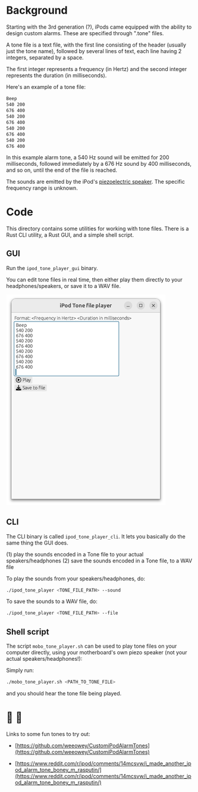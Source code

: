 # Background

Starting with the 3rd generation (?), iPods came equipped with the ability to design custom alarms. These are specified through ".tone" files.

A tone file is a text file, with the first line consisting of the header (usually just the tone name), followed by several lines of text, each line having 2 integers, separated by a space.

The first integer represents a frequency (in Hertz) and the second integer represents the duration (in milliseconds).

Here's an example of a tone file:

```
Beep
540 200
676 400
540 200
676 400
540 200
676 400
540 200
676 400
```

In this example alarm tone, a 540 Hz sound will be emitted for 200 milliseconds, followed immediately by a 676 Hz sound by 400 milliseconds, and so on, until the end of the file is reached.

The sounds are emitted by the iPod's [piezoelectric speaker](https://en.wikipedia.org/wiki/Piezoelectric_speaker). The specific frequency range is unknown.

# Code

This directory contains some utilities for working with tone files. There is a Rust CLI utility, a Rust GUI, and a simple shell script.

## GUI

Run the `ipod_tone_player_gui` binary.

You can edit tone files in real time, then either play them directly to your headphones/speakers, or save it to a WAV file.

![GUI screenshot](./docs/gui_screenshot.png)


## CLI

The CLI binary is called `ipod_tone_player_cli`. It lets you basically do the same thing the GUI does.

(1) play the sounds encoded in a Tone file to your actual speakers/headphones
(2) save the sounds encoded in a Tone file, to a WAV file

To play the sounds from your speakers/headphones, do:

```bash
./ipod_tone_player <TONE_FILE_PATH> --sound
```

To save the sounds to a WAV file, do:

```bash
./ipod_tone_player <TONE_FILE_PATH> --file
```

## Shell script

The script `mobo_tone_player.sh` can be used to play tone files on your computer directly, using your motherboard's own piezo speaker (not your actual speakers/headphones!):

Simply run:

```bash
./mobo_tone_player.sh <PATH_TO_TONE_FILE>
```

and you should hear the tone file being played.


# :musical_score: :musical_score:

Links to some fun tones to try out:

* [https://github.com/weeowey/CustomiPodAlarmTones](https://github.com/weeowey/CustomiPodAlarmTones)

* [https://www.reddit.com/r/ipod/comments/14mcsvw/i_made_another_ipod_alarm_tone_boney_m_rasputin/](https://www.reddit.com/r/ipod/comments/14mcsvw/i_made_another_ipod_alarm_tone_boney_m_rasputin/)